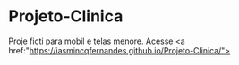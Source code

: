 # Projeto-Clinica

Proje ficti para mobil e telas menore.
Acesse <a href:"https://iasmincqfernandes.github.io/Projeto-Clinica/"></a>
